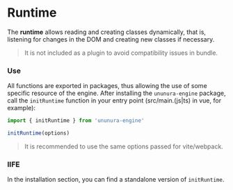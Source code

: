 # Runtime

The **runtime** allows reading and creating classes dynamically, that is, listening for changes in the DOM and creating new classes if necessary.

> It is not included as a plugin to avoid compatibility issues in bundle.

### Use

All functions are exported in packages, thus allowing the use of some specific resource of the engine. After installing the `ununura-engine` package, call the `initRuntime` function in your entry point (src/main.(js|ts) in vue, for example):

```ts
import { initRuntime } from 'ununura-engine'

initRuntime(options)
```

> It is recommended to use the same options passed for vite/webpack.

### IIFE

In the installation section, you can find a standalone version of `initRuntime`.